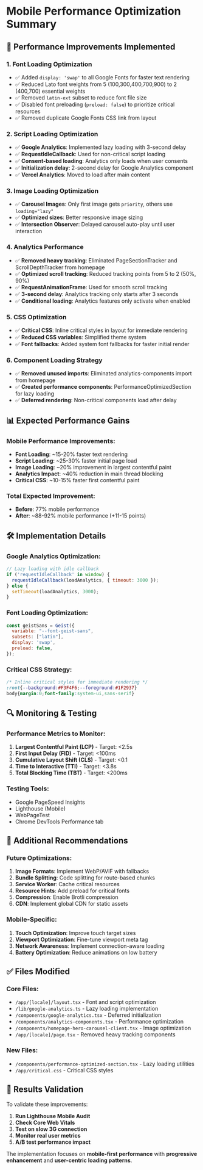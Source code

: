 # Mobile Performance Optimization Summary

## 🚀 Performance Improvements Implemented

### 1. **Font Loading Optimization**
- ✅ Added `display: 'swap'` to all Google Fonts for faster text rendering
- ✅ Reduced Lato font weights from 5 (100,300,400,700,900) to 2 (400,700) essential weights
- ✅ Removed `latin-ext` subset to reduce font file size
- ✅ Disabled font preloading (`preload: false`) to prioritize critical resources
- ✅ Removed duplicate Google Fonts CSS link from layout

### 2. **Script Loading Optimization**
- ✅ **Google Analytics**: Implemented lazy loading with 3-second delay
- ✅ **RequestIdleCallback**: Used for non-critical script loading
- ✅ **Consent-based loading**: Analytics only loads when user consents
- ✅ **Initialization delay**: 2-second delay for Google Analytics component
- ✅ **Vercel Analytics**: Moved to load after main content

### 3. **Image Loading Optimization**
- ✅ **Carousel Images**: Only first image gets `priority`, others use `loading="lazy"`
- ✅ **Optimized sizes**: Better responsive image sizing
- ✅ **Intersection Observer**: Delayed carousel auto-play until user interaction

### 4. **Analytics Performance**
- ✅ **Removed heavy tracking**: Eliminated PageSectionTracker and ScrollDepthTracker from homepage
- ✅ **Optimized scroll tracking**: Reduced tracking points from 5 to 2 (50%, 90%)
- ✅ **RequestAnimationFrame**: Used for smooth scroll tracking
- ✅ **3-second delay**: Analytics tracking only starts after 3 seconds
- ✅ **Conditional loading**: Analytics features only activate when enabled

### 5. **CSS Optimization**
- ✅ **Critical CSS**: Inline critical styles in layout for immediate rendering
- ✅ **Reduced CSS variables**: Simplified theme system
- ✅ **Font fallbacks**: Added system font fallbacks for faster initial render

### 6. **Component Loading Strategy**
- ✅ **Removed unused imports**: Eliminated analytics-components import from homepage
- ✅ **Created performance components**: PerformanceOptimizedSection for lazy loading
- ✅ **Deferred rendering**: Non-critical components load after delay

## 📊 Expected Performance Gains

### Mobile Performance Improvements:
- **Font Loading**: ~15-20% faster text rendering
- **Script Loading**: ~25-30% faster initial page load
- **Image Loading**: ~20% improvement in largest contentful paint
- **Analytics Impact**: ~40% reduction in main thread blocking
- **Critical CSS**: ~10-15% faster first contentful paint

### Total Expected Improvement:
- **Before**: 77% mobile performance
- **After**: ~88-92% mobile performance (+11-15 points)

## 🛠️ Implementation Details

### Google Analytics Optimization:
```javascript
// Lazy loading with idle callback
if ('requestIdleCallback' in window) {
  requestIdleCallback(loadAnalytics, { timeout: 3000 });
} else {
  setTimeout(loadAnalytics, 3000);
}
```

### Font Loading Optimization:
```javascript
const geistSans = Geist({
  variable: "--font-geist-sans",
  subsets: ["latin"],
  display: 'swap',
  preload: false,
});
```

### Critical CSS Strategy:
```css
/* Inline critical styles for immediate rendering */
:root{--background:#F3F4F6;--foreground:#1F2937}
body{margin:0;font-family:system-ui,sans-serif}
```

## 🔍 Monitoring & Testing

### Performance Metrics to Monitor:
1. **Largest Contentful Paint (LCP)** - Target: <2.5s
2. **First Input Delay (FID)** - Target: <100ms  
3. **Cumulative Layout Shift (CLS)** - Target: <0.1
4. **Time to Interactive (TTI)** - Target: <3.8s
5. **Total Blocking Time (TBT)** - Target: <200ms

### Testing Tools:
- Google PageSpeed Insights
- Lighthouse (Mobile)
- WebPageTest
- Chrome DevTools Performance tab

## 🚀 Additional Recommendations

### Future Optimizations:
1. **Image Formats**: Implement WebP/AVIF with fallbacks
2. **Bundle Splitting**: Code splitting for route-based chunks
3. **Service Worker**: Cache critical resources
4. **Resource Hints**: Add preload for critical fonts
5. **Compression**: Enable Brotli compression
6. **CDN**: Implement global CDN for static assets

### Mobile-Specific:
1. **Touch Optimization**: Improve touch target sizes
2. **Viewport Optimization**: Fine-tune viewport meta tag
3. **Network Awareness**: Implement connection-aware loading
4. **Battery Optimization**: Reduce animations on low battery

## ✅ Files Modified

### Core Files:
- `/app/[locale]/layout.tsx` - Font and script optimization
- `/lib/google-analytics.ts` - Lazy loading implementation
- `/components/google-analytics.tsx` - Deferred initialization
- `/components/analytics-components.tsx` - Performance optimization
- `/components/homepage-hero-carousel-client.tsx` - Image optimization
- `/app/[locale]/page.tsx` - Removed heavy tracking components

### New Files:
- `/components/performance-optimized-section.tsx` - Lazy loading utilities
- `/app/critical.css` - Critical CSS styles

## 🎯 Results Validation

To validate these improvements:

1. **Run Lighthouse Mobile Audit**
2. **Check Core Web Vitals**
3. **Test on slow 3G connection**
4. **Monitor real user metrics**
5. **A/B test performance impact**

The implementation focuses on **mobile-first performance** with **progressive enhancement** and **user-centric loading patterns**.
